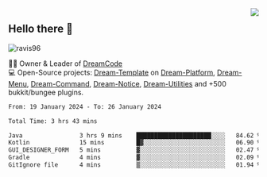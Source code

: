 <img align='right' src="https://github-readme-stats.vercel.app/api?username=Ravis96&show_icons=true">

## Hello there 👋
<p align="left"> <img src="https://komarev.com/ghpvc/?username=ravis96&label=Profile%20views&color=0e75b6&style=flat" alt="ravis96" /> </p>

👨‍💻 Owner & Leader of [DreamCode](https://github.com/DreamPoland) <br>
💻 Open-Source projects: [Dream-Template](https://github.com/DreamPoland/dream-template) on [Dream-Platform](https://github.com/DreamPoland/dream-platform), [Dream-Menu](https://github.com/DreamPoland/dream-menu), [Dream-Command](https://github.com/DreamPoland/dream-command), [Dream-Notice](https://github.com/DreamPoland/dream-notice), [Dream-Utilities](https://github.com/DreamPoland/dream-utilities) and +500 bukkit/bungee plugins.

<!--START_SECTION:waka-->

```txt
From: 19 January 2024 - To: 26 January 2024

Total Time: 3 hrs 43 mins

Java                3 hrs 9 mins    █████████████████████░░░░   84.62 %
Kotlin              15 mins         █▓░░░░░░░░░░░░░░░░░░░░░░░   06.90 %
GUI_DESIGNER_FORM   5 mins          ▓░░░░░░░░░░░░░░░░░░░░░░░░   02.47 %
Gradle              4 mins          ▓░░░░░░░░░░░░░░░░░░░░░░░░   02.09 %
GitIgnore file      4 mins          ▒░░░░░░░░░░░░░░░░░░░░░░░░   01.94 %
```

<!--END_SECTION:waka-->
